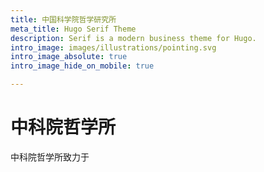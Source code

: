 ```yaml
---
title: 中国科学院哲学研究所
meta_title: Hugo Serif Theme
description: Serif is a modern business theme for Hugo.
intro_image: images/illustrations/pointing.svg
intro_image_absolute: true
intro_image_hide_on_mobile: true

---
```

# 中科院哲学所

中科院哲学所致力于